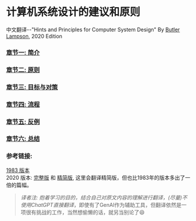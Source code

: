 # 计算机系统设计的建议和原则
中文翻译--"Hints and Principles for Computer System Design" By [Butler Lampson](https://en.wikipedia.org/wiki/Butler_Lampson), 2020 Edition
### [章节一: 简介](https://github.com/joychester/Translate-of-Hints-and-Principles-for-Computer-System-Design/blob/main/%E7%AB%A0%E8%8A%82%E4%B8%80_%E7%AE%80%E4%BB%8B.md)
### [章节二: 原则](blank)
### [章节三: 目标与对策](blank)
### [章节四: 流程](blank)
### [章节五: 反例](blank)
### [章节六: 总结](blank)

### 参考链接:
[1983 版本](https://www.microsoft.com/en-us/research/wp-content/uploads/2016/02/acrobat-17.pdf)  
2020 版本: [完整版](https://arxiv.org/abs/2011.02455v3) 和 [精简版](https://arxiv.org/pdf/2011.02455v2), 这里会翻译精简版，但也比1983年的版本多出了一倍的篇幅。

> *译者注: 抱着学习的目的，结合自己对原文内容的理解进行翻译，(尽量)不使用ChatGPT直接翻译*，即使有了GenAI作为辅助工具，但翻译依然是一项很有挑战的工作，当然想偷懒的话，就另当别论了😄
